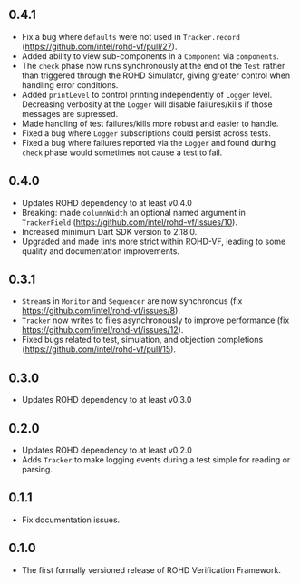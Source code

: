 ## 0.4.1

- Fix a bug where `defaults` were not used in `Tracker.record` (<https://github.com/intel/rohd-vf/pull/27>).
- Added ability to view sub-components in a `Component` via `components`.
- The `check` phase now runs synchronously at the end of the `Test` rather than triggered through the ROHD Simulator, giving greater control when handling error conditions.
- Added `printLevel` to control printing independently of `Logger` level.  Decreasing verbosity at the `Logger` will disable failures/kills if those messages are supressed.
- Made handling of test failures/kills more robust and easier to handle.
- Fixed a bug where `Logger` subscriptions could persist across tests.
- Fixed a bug where failures reported via the `Logger` and found during `check` phase would sometimes not cause a test to fail.

## 0.4.0

- Updates ROHD dependency to at least v0.4.0
- Breaking: made `columnWidth` an optional named argument in `TrackerField` (<https://github.com/intel/rohd-vf/issues/10>).
- Increased minimum Dart SDK version to 2.18.0.
- Upgraded and made lints more strict within ROHD-VF, leading to some quality and documentation improvements.

## 0.3.1

- `Stream`s in `Monitor` and `Sequencer` are now synchronous (fix <https://github.com/intel/rohd-vf/issues/8>).
- `Tracker` now writes to files asynchronously to improve performance (fix <https://github.com/intel/rohd-vf/issues/12>).
- Fixed bugs related to test, simulation, and objection completions (<https://github.com/intel/rohd-vf/pull/15>).

## 0.3.0

- Updates ROHD dependency to at least v0.3.0

## 0.2.0

- Updates ROHD dependency to at least v0.2.0
- Adds `Tracker` to make logging events during a test simple for reading or parsing.

## 0.1.1

- Fix documentation issues.

## 0.1.0

- The first formally versioned release of ROHD Verification Framework.
